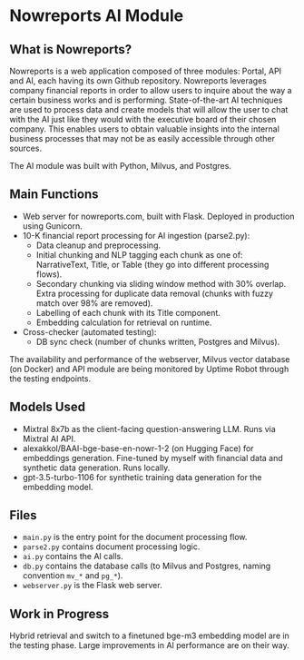 # Nowreports AI Module

## What is Nowreports?

Nowreports is a web application composed of three modules: Portal, API and AI, each having its own Github repository. Nowreports leverages company financial reports in order to allow users to inquire about the way a certain business works and is performing. State-of-the-art AI techniques are used to process data and create models that will allow the user to chat with the AI just like they would with the executive board of their chosen company. This enables users to obtain valuable insights into the internal business processes that may not be as easily accessible through other sources.

The AI module was built with Python, Milvus, and Postgres.

## Main Functions

- Web server for nowreports.com, built with Flask. Deployed in production using Gunicorn.
- 10-K financial report processing for AI ingestion (parse2.py):
  - Data cleanup and preprocessing.
  - Initial chunking and NLP tagging each chunk as one of: NarrativeText, Title, or Table (they go into different processing flows).
  - Secondary chunking via sliding window method with 30% overlap. Extra processing for duplicate data removal (chunks with fuzzy match over 98% are removed).
  - Labelling of each chunk with its Title component.
  - Embedding calculation for retrieval on runtime.
- Cross-checker (automated testing):
  - DB sync check (number of chunks written, Postgres and Milvus).

The availability and performance of the webserver, Milvus vector database (on Docker) and API module are being monitored by Uptime Robot through the testing endpoints.

## Models Used

- Mixtral 8x7b as the client-facing question-answering LLM. Runs via Mixtral AI API.
- alexakkol/BAAI-bge-base-en-nowr-1-2 (on Hugging Face) for embeddings generation. Fine-tuned by myself with financial data and synthetic data generation. Runs locally.
- gpt-3.5-turbo-1106 for synthetic training data generation for the embedding model.

## Files

- `main.py` is the entry point for the document processing flow.
- `parse2.py` contains document processing logic.
- `ai.py` contains the AI calls.
- `db.py` contains the database calls (to Milvus and Postgres, naming convention `mv_*` and `pg_*`).
- `webserver.py` is the Flask web server.

## Work in Progress

Hybrid retrieval and switch to a finetuned bge-m3 embedding model are in the testing phase. Large improvements in AI performance are on their way.

